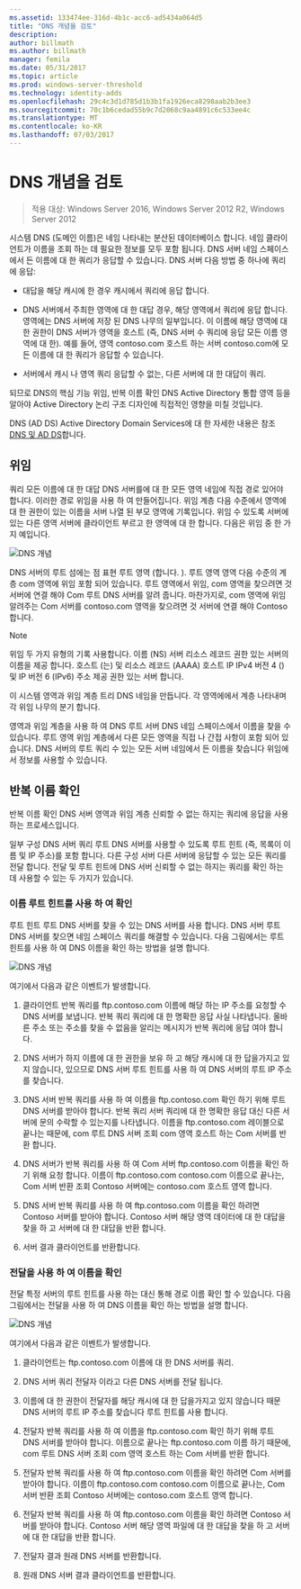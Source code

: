 ```yaml
---
ms.assetid: 133474ee-316d-4b1c-acc6-ad5434a064d5
title: "DNS 개념을 검토"
description: 
author: billmath
ms.author: billmath
manager: femila
ms.date: 05/31/2017
ms.topic: article
ms.prod: windows-server-threshold
ms.technology: identity-adds
ms.openlocfilehash: 29c4c3d1d785d1b3b1fa1926eca8298aab2b3ee3
ms.sourcegitcommit: 70c1b6cedad55b9c7d2068c9aa4891c6c533ee4c
ms.translationtype: MT
ms.contentlocale: ko-KR
ms.lasthandoff: 07/03/2017
---
```

# <a name="reviewing-dns-concepts"></a>DNS 개념을 검토

>적용 대상: Windows Server 2016, Windows Server 2012 R2, Windows Server 2012

시스템 DNS (도메인 이름)은 네임 나타내는 분산된 데이터베이스 합니다. 네임 클라이언트가 이름을 조회 하는 데 필요한 정보를 모두 포함 됩니다. DNS 서버 네임 스페이스에서 든 이름에 대 한 쿼리가 응답할 수 있습니다. DNS 서버 다음 방법 중 하나에 쿼리에 응답:  
  
-   대답을 해당 캐시에 한 경우 캐시에서 쿼리에 응답 합니다.  
  
-   DNS 서버에서 주최한 영역에 대 한 대답 경우, 해당 영역에서 쿼리에 응답 합니다. 영역에는 DNS 서버에 저장 된 DNS 나무의 일부입니다. 이 이름에 해당 영역에 대 한 권한이 DNS 서버가 영역을 호스트 (즉, DNS 서버 수 쿼리에 응답 모든 이름 영역에 대 한). 예를 들어, 영역 contoso.com 호스트 하는 서버 contoso.com에 모든 이름에 대 한 쿼리가 응답할 수 있습니다.  
  
-   서버에서 캐시 나 영역 쿼리 응답할 수 없는, 다른 서버에 대 한 대답이 쿼리.  
  
되므로 DNS의 핵심 기능 위임, 반복 이름 확인 DNS Active Directory 통합 영역 등을 알아야 Active Directory 논리 구조 디자인에 직접적인 영향을 미칠 것입니다.  
  
DNS (AD DS) Active Directory Domain Services에 대 한 자세한 내용은 참조 [DNS 및 AD DS](../../ad-ds/plan/DNS-and-AD-DS.md)합니다.  
  
## <a name="delegation"></a>위임  
쿼리 모든 이름에 대 한 대답 DNS 서버를에 대 한 모든 영역 네임에 직접 경로 있어야 합니다. 이러한 경로 위임을 사용 하 여 만들어집니다. 위임 계층 다음 수준에서 영역에 대 한 권한이 있는 이름을 서버 나열 된 부모 영역에 기록입니다. 위임 수 있도록 서버에 있는 다른 영역 서버에 클라이언트 부르고 한 영역에 대 한 합니다. 다음은 위임 중 한 가지 예입니다.  
  
![DNS 개념](../../media/Reviewing-DNS-Concepts/0c24b576-d41a-4e5d-ad3d-6be81e095835.gif)  
  
DNS 서버의 루트 섬에는 점 표현 루트 영역 (합니다. ). 루트 영역 영역 다음 수준의 계층 com 영역에 위임 포함 되어 있습니다. 루트 영역에서 위임, com 영역을 찾으려면 것 서버에 연결 해야 Com 루트 DNS 서버를 알려 줍니다. 마찬가지로, com 영역에 위임 알려주는 Com 서버를 contoso.com 영역을 찾으려면 것 서버에 연결 해야 Contoso 합니다.  
  
> [!NOTE]  
> 위임 두 가지 유형의 기록 사용합니다. 이름 (NS) 서버 리소스 레코드 권한 있는 서버의 이름을 제공 합니다. 호스트 (는) 및 리소스 레코드 (AAAA) 호스트 IP IPv4 버전 4 () 및 IP 버전 6 (IPv6) 주소 제공 권한 있는 서버 합니다.  
  
이 시스템 영역과 위임 계층 트리 DNS 네임을 만듭니다. 각 영역에에서 계층 나타내며 각 위임 나무의 분기 합니다.  
  
영역과 위임 계층을 사용 하 여 DNS 루트 서버 DNS 네임 스페이스에서 이름을 찾을 수 있습니다. 루트 영역 위임 계층에서 다른 모든 영역을 직접 나 간접 사항이 포함 되어 있습니다. DNS 서버의 루트 쿼리 수 있는 모든 서버 네임에서 든 이름을 찾습니다 위임에서 정보를 사용할 수 있습니다.  
  
## <a name="recursive-name-resolution"></a>반복 이름 확인  
반복 이름 확인 DNS 서버 영역과 위임 계층 신뢰할 수 없는 하지는 쿼리에 응답을 사용 하는 프로세스입니다.  
  
일부 구성 DNS 서버 쿼리 루트 DNS 서버를 사용할 수 있도록 루트 힌트 (즉, 목록이 이름 및 IP 주소)를 포함 합니다. 다른 구성 서버 다른 서버에 응답할 수 있는 모든 쿼리를 전달 합니다. 전달 및 루트 힌트에 DNS 서버 신뢰할 수 없는 하지는 쿼리를 확인 하는 데 사용할 수 있는 두 가지가 있습니다.  
  
### <a name="resolving-names-by-using-root-hints"></a>이름 루트 힌트를 사용 하 여 확인  
루트 힌트 루트 DNS 서버를 찾을 수 있는 DNS 서버를 사용 합니다. DNS 서버 루트 DNS 서버를 찾으면 네임 스페이스 쿼리를 해결할 수 있습니다. 다음 그림에서는 루트 힌트를 사용 하 여 DNS 이름을 확인 하는 방법을 설명 합니다.  
  
![DNS 개념](../../media/Reviewing-DNS-Concepts/1c044845-b104-4262-a7af-474ba3558a85.gif)  
  
여기에서 다음과 같은 이벤트가 발생합니다.  
  
1.  클라이언트 반복 쿼리를 ftp.contoso.com 이름에 해당 하는 IP 주소를 요청할 수 DNS 서버를 보냅니다. 반복 쿼리 쿼리에 대 한 명확한 응답 사실 나타냅니다. 올바른 주소 또는 주소를 찾을 수 없음을 알리는 메시지가 반복 쿼리에 응답 여야 합니다.  
  
2.  DNS 서버가 하지 이름에 대 한 권한을 보유 하 고 해당 캐시에 대 한 답을가지고 있지 않습니다, 있으므로 DNS 서버 루트 힌트를 사용 하 여 DNS 서버의 루트 IP 주소를 찾습니다.  
  
3.  DNS 서버 반복 쿼리를 사용 하 여 이름을 ftp.contoso.com 확인 하기 위해 루트 DNS 서버를 받아야 합니다. 반복 쿼리 서버 쿼리에 대 한 명확한 응답 대신 다른 서버에 문의 수락할 수 있는지를 나타냅니다. 이름을 ftp.contoso.com 레이블으로 끝나는 때문에, com 루트 DNS 서버 조회 com 영역 호스트 하는 Com 서버를 반환 합니다.  
  
4.  DNS 서버가 반복 쿼리를 사용 하 여 Com 서버 ftp.contoso.com 이름을 확인 하기 위해 요청 합니다. 이름이 ftp.contoso.com contoso.com 이름으로 끝나는, Com 서버 반환 조회 Contoso 서버에는 contoso.com 호스트 영역 합니다.  
  
5.  DNS 서버 반복 쿼리를 사용 하 여 ftp.contoso.com 이름을 확인 하려면 Contoso 서버를 받아야 합니다. Contoso 서버 해당 영역 데이터에 대 한 대답을 찾을 하 고 서버에 대 한 대답을 반환 합니다.  
  
6.  서버 결과 클라이언트를 반환합니다.  
  
### <a name="resolving-names-by-using-forwarding"></a>전달을 사용 하 여 이름을 확인  
전달 특정 서버의 루트 힌트를 사용 하는 대신 통해 경로 이름 확인 할 수 있습니다. 다음 그림에서는 전달을 사용 하 여 DNS 이름을 확인 하는 방법을 설명 합니다.  
  
![DNS 개념](../../media/Reviewing-DNS-Concepts/05bc2eb0-1033-4e53-ae30-244fa247d000.gif)  
  
여기에서 다음과 같은 이벤트가 발생합니다.  
  
1.  클라이언트는 ftp.contoso.com 이름에 대 한 DNS 서버를 쿼리.  
  
2.  DNS 서버 쿼리 전달자 이라고 다른 DNS 서버를 전달 됩니다.  
  
3.  이름에 대 한 권한이 전달자를 해당 캐시에 대 한 답을가지고 있지 않습니다 때문 DNS 서버의 루트 IP 주소를 찾습니다 루트 힌트를 사용 합니다.  
  
4.  전달자 반복 쿼리를 사용 하 여 이름을 ftp.contoso.com 확인 하기 위해 루트 DNS 서버를 받아야 합니다. 이름으로 끝나는 ftp.contoso.com 이름 하기 때문에, com 루트 DNS 서버 조회 com 영역 호스트 하는 Com 서버를 반환 합니다.  
  
5.  전달자 반복 쿼리를 사용 하 여 ftp.contoso.com 이름을 확인 하려면 Com 서버를 받아야 합니다. 이름이 ftp.contoso.com contoso.com 이름으로 끝나는, Com 서버 반환 조회 Contoso 서버에는 contoso.com 호스트 영역 합니다.  
  
6.  전달자 반복 쿼리를 사용 하 여 ftp.contoso.com 이름을 확인 하려면 Contoso 서버를 받아야 합니다. Contoso 서버 해당 영역 파일에 대 한 대답을 찾을 하 고 서버에 대 한 대답을 반환 합니다.  
  
7.  전달자 결과 원래 DNS 서버를 반환합니다.  
  
8.  원래 DNS 서버 결과 클라이언트를 반환합니다.  
  


